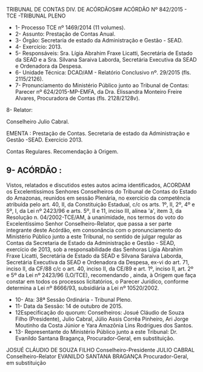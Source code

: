 TRIBUNAL DE CONTAS DIV. DE ACÓRDÃOS## ACÓRDÃO Nº 842/2015 - TCE -TRIBUNAL PLENO

- 1- Processo TCE nº 1469/2014 (11 volumes).
- 2- Assunto: Prestação de Contas Anual.
- 3- Órgão: Secretaria de estado da Administração e Gestão - SEAD.
- 4- Exercício: 2013.
- 5- Responsáveis: Sra. Lígia  Abrahim Fraxe Licatti, Secretária de Estado da SEAD e a Sra. Silvana Saraiva Laborda, Secretária Executiva da SEAD e Ordenadora da Despesa.
- 6- Unidade Técnica: DCAD/AM - Relatório Conclusivo nº. 29/2015 (fls. 2115/2126).
- 7-  Pronunciamento  do Ministério Público  junto  ao Tribunal  de Contas: Parecer  nº 624/2015-MP-EMFA, da Dra. Elissandra Monteiro Freire Alvares, Procuradora de Contas (fls. 2128/2128v).

8- Relator:

Conselheiro Julio Cabral.

EMENTA : Prestação  de  Contas.  Secretaria  de estado da Administração e Gestão -SEAD. Exercício 2013.

Contas Regulares. Recomendação à Origem.

## 9- ACÓRDÃO :

Vistos, relatados e discutidos estes autos acima identificados, ACORDAM os Excelentíssimos Senhores Conselheiros do Tribunal de Contas do Estado do Amazonas, reunidos em sessão Plenária, no exercício da competência atribuída pelo art.  40,  II, da Constituição Estadual, c/c os arts. 1º, II, 2º, 4º e 5º, I, da Lei nº 2423/96 e arts. 5º, II e 11, inciso  III,  alínea  'a',  item  3,  da  Resolução  n.  04/2002-TCE/AM, à  unanimidade, nos termos  do  voto  do  Excelentíssimo  Senhor  Conselheiro-Relator,  que  passa  a  ser  parte integrante deste Acórdão, em consonância com o  pronunciamento do Ministério Público junto a este Tribunal, no sentido de julgar regular as Contas da Secretaria de Estado da Administração e Gestão - SEAD, exercício de 2013, sob a responsabilidade das Senhoras Lígia  Abrahim Fraxe  Licatti, Secretária de Estado da SEAD e Silvana Saraiva  Laborda, Secretária Executiva da SEAD e Ordenadora da Despesa, ex-vi do art. 71, inciso II, da CF/88 c/c o art. 40, inciso II, da CE/89 e art. 1º, inciso II, art. 2º e 5º da Lei nº 2423/96 (LO/TCE), recomendando ,  ainda,  à  Origem  que  faça  constar  em  todos  os  processos licitatórios, o Parecer Jurídico, conforme determina a Lei nº 8666/93, subsidiária a Lei nº 10520/2002.

- 10- Ata: 38ª Sessão Ordinária - Tribunal Pleno.
- 11- Data da Sessão: 14 de outubro de 2015.
- 12Especificação do quorum: Conselheiros: Josué Cláudio de Souza Filho (Presidente), Julio Cabral, Júlio Assis Corrêa Pinheiro, Ari Jorge Moutinho da Costa Júnior e Yara Amazônia Lins Rodrigues dos Santos.
- 13- Representante do Ministério Público junto a este Tribunal: Dr. Evanildo Santana Bragança, Procurador-Geral, em substituição.

JOSUÉ CLÁUDIO DE SOUZA FILHO Conselheiro-Presidente JULIO CABRAL Conselheiro-Relator EVANILDO SANTANA BRAGANÇA Procurador-Geral, em substituição